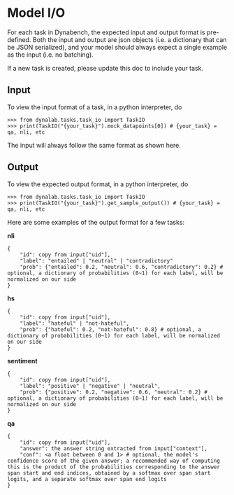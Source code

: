 # Model I/O

For each task in Dynabench, the expected input and output format is pre-defined. Both the input and output are json objects (i.e. a dictionary that can be JSON serialized), and your model should always expect a single example as the input (i.e. no batching).

If a new task is created, please update this doc to include your task.

## Input
To view the input format of a task, in a python interpreter, do
```
>>> from dynalab.tasks.task_io import TaskIO
>>> print(TaskIO("{your_task}").mock_datapoints[0]) # {your_task} = qa, nli, etc
```
The input will always follow the same format as shown here.

## Output
To view the expected output format, in a python interpreter, do
```
>>> from dynalab.tasks.task_io import TaskIO
>>> print(TaskIO("{your_task}").get_sample_output()) # {your_task} = qa, nli, etc
```
Here are some examples of the output format for a few tasks:

**nli**
```
{
    "id": copy from input["uid"],
    "label": "entailed" | "neutral" | "contradictory"
    "prob": {"entailed": 0.2, "neutral": 0.6, "contradictory": 0.2} # optional, a dictionary of probabilities (0~1) for each label, will be normalized on our side
}
```
**hs**
```
{
    "id": copy from input["uid"],
    "label": "hateful" | "not-hateful",
    "prob": {"hateful": 0.2, "not-hateful": 0.8} # optional, a dictionary of probabilities (0~1) for each label, will be normalized on our side
}
```
**sentiment**
```
{
    "id": copy from input["uid"],
    "label": "positive" | "negative" | "neutral",
    "prob": {"positive": 0.2, "negative": 0.6, "neutral": 0.2} # optional, a dictionary of probabilities (0~1) for each label, will be normalized on our side
}
```
**qa**
```
{
    "id": copy from input["uid"],
    "answer": the answer string extracted from input["context"],
    "conf": <a float between 0 and 1> # optional, the model's confidence score of the given answer; a recommended way of computing this is the product of the probabilities corresponding to the answer span start and end indices, obtained by a softmax over span start logits, and a separate softmax over span end logits
}
```
